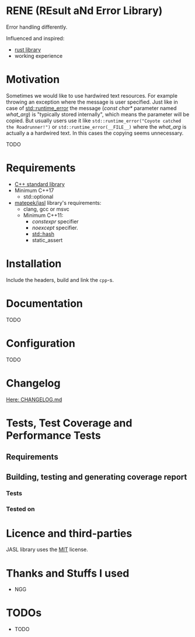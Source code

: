 RENE (REsult aNd Error Library)
==================================

Error handling differently.

Influenced and inspired:
 * [rust library](https://doc.rust-lang.org/std/result/)
 * working experience

# Motivation

Sometimes we would like to use hardwired text resources. For example throwing an exception where the message is user specified. Just like in case of [std::runtime_error](http://en.cppreference.com/w/cpp/error/runtime_error) the message (_const char*_ parameter named *what_arg*) is "typically stored internally", which means the parameter will be copied. But usually users use it like `std::runtime_error("Coyote catched the Roadrunner!")` or `std::runtime_error(__FILE__)` where the *what_arg* is actually a a hardwired text. In this cases the copying seems unnecessary.

TODO

# Requirements

 * [C++ standard library](http://en.cppreference.com/w/cpp/header)
 * Minimum C++17
   * std::optional
 * [matepek/jasl](https://github.com/matepek/jasl) library's requirements:
   * clang, gcc or msvc
   * Minimum C++11:
     * _constexpr_ specifier
     * _noexcept_ specifier.
     * [std::hash](http://en.cppreference.com/w/cpp/utility/hash)
     * static_assert

# Installation

Include the headers, build and link the `cpp`-s.

# Documentation

TODO

# Configuration

TODO

# Changelog

[Here: CHANGELOG.md](CHANGELOG.md)

# Tests, Test Coverage and Performance Tests

## Requirements

## Building, testing and generating coverage report

### Tests

### Tested on

# Licence and third-parties

JASL library uses the [MIT](LICENSE) license.

# Thanks and Stuffs I used
 * NGG

# TODOs
 * TODO
